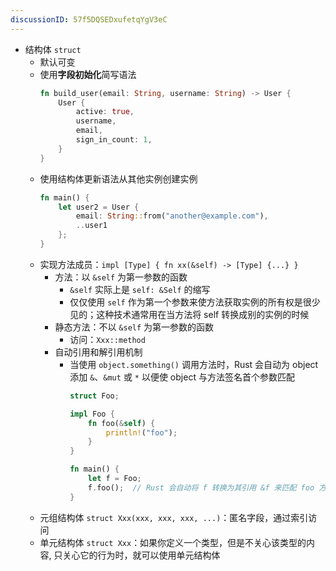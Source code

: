 ```yaml
---
discussionID: 57f5DQSEDxufetqYgV3eC
---
```

- 结构体 `struct`
  - 默认可变
  - 使用**字段初始化**简写语法
    ```rs
    fn build_user(email: String, username: String) -> User {
        User {
            active: true,
            username,
            email,
            sign_in_count: 1,
        }
    }
    ```
  - 使用结构体更新语法从其他实例创建实例
    ```rs
    fn main() {
        let user2 = User {
            email: String::from("another@example.com"),
            ..user1
        };
    }
    ```
  - 实现方法成员：`impl [Type] { fn xx(&self) -> [Type] {...} }`
    - 方法：以 `&self` 为第一参数的函数
      - `&self` 实际上是 `self: &Self` 的缩写
      - 仅仅使用 `self` 作为第一个参数来使方法获取实例的所有权是很少见的；这种技术通常用在当方法将 self 转换成别的实例的时候
    - 静态方法：不以 `&self` 为第一参数的函数
      - 访问：`Xxx::method`
    - 自动引用和解引用机制
      - 当使用 `object.something()` 调用方法时，Rust 会自动为 object 添加 `&`、`&mut` 或 `*` 以便使 object 与方法签名首个参数匹配
        ```rs
        struct Foo;

        impl Foo {
            fn foo(&self) {
                println!("foo");
            }
        }

        fn main() {
            let f = Foo;
            f.foo();  // Rust 会自动将 f 转换为其引用 &f 来匹配 foo 方法的签名
        }
        ```
  - 元组结构体 `struct Xxx(xxx, xxx, xxx, ...)`：匿名字段，通过索引访问
  - 单元结构体 `struct Xxx`：如果你定义一个类型，但是不关心该类型的内容, 只关心它的行为时，就可以使用单元结构体